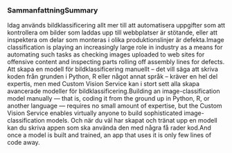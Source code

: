 ### <a name="summary"></a><span data-ttu-id="19e49-101">Sammanfattning</span><span class="sxs-lookup"><span data-stu-id="19e49-101">Summary</span></span>

<span data-ttu-id="19e49-102">Idag används bildklassificering allt mer till att automatisera uppgifter som att kontrollera om bilder som laddas upp till webbplatser är stötande, eller att inspektera om delar som monteras i olika produktionslinjer är defekta.</span><span class="sxs-lookup"><span data-stu-id="19e49-102">Image classification is playing an increasingly large role in industry as a means for automating such tasks as checking images uploaded to web sites for offensive content and inspecting parts rolling off assembly lines for defects.</span></span> <span data-ttu-id="19e49-103">Att skapa en modell för bildklassificering manuellt – det vill säga att skriva koden från grunden i Python, R eller något annat språk – kräver en hel del expertis, men med Custom Vision Service kan i stort sett alla skapa avancerade modeller för bildklassificering.</span><span class="sxs-lookup"><span data-stu-id="19e49-103">Building an image-classification model manually — that is, coding it from the ground up in Python, R, or another language — requires no small amount of expertise, but the Custom Vision Service enables virtually anyone to build sophisticated image-classification models.</span></span> <span data-ttu-id="19e49-104">Och när du väl har skapat och tränat upp en modell kan du skriva appen som ska använda den med några få rader kod.</span><span class="sxs-lookup"><span data-stu-id="19e49-104">And once a model is built and trained, an app that uses it is only few lines of code away.</span></span>